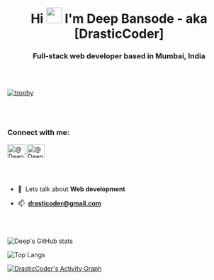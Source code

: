 
<h1 align="center">
  Hi 
  <img src="https://user-images.githubusercontent.com/72618584/136240367-bbd513b9-ca0a-4fba-985e-8aec33b26f2e.gif" width ="35" alt "#"> I'm Deep Bansode - aka [DrasticCoder]
</h1>

<h3 align="center">
  Full-stack web developer based in  Mumbai, India
</h3>

\
&nbsp;

[![trophy](https://github-profile-trophy.vercel.app/?username=DrasticCoder&theme=onedark)](https://github.com/DrasticCoder/github-profile-trophy)

\
&nbsp;

<h3 align="left">
  Connect with me:
</h3>

<p align="left">
  <a href="https://twitter.com/DrasticCoder" target="_blank">
    <img align="center" src="https://raw.githubusercontent.com/rahuldkjain/github-profile-readme-generator/master/src/images/icons/Social/twitter.svg" alt="@DeepBansode" height="30" width="40" />
  </a>
  <a href="https://www.linkedin.com/in/deep-bansode-467085212/" target="_blank">
    <img align="center" src="https://raw.githubusercontent.com/rahuldkjain/github-profile-readme-generator/master/src/images/icons/Social/linked-in-alt.svg" alt="@DeepBansode" height="30" width="40" />
  </a>
</p>

\
&nbsp;


- 💬&nbsp; Lets talk about **Web development**

- 📫&nbsp; **drasticoder@gmail.com**

\
&nbsp;


![Deep's GitHub stats](https://github-readme-stats.vercel.app/api?username=drasticCoder&show_icons=true&theme=merko&hide_title=true&include_all_commits=true&hide=stars,issues)


![Top Langs](https://github-readme-stats.vercel.app/api/top-langs/?username=drasticcoder&layout=compact&theme=merko)


<a href="#"><img alt="DrasticCoder's Activity Graph" src="https://activity-graph.herokuapp.com/graph?username=DrasticCoder&bg_color=0D1117&color=5BCDEC&line=5BCDEC&point=FFFFFF&hide_border=true" /></a>
